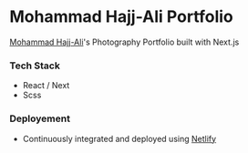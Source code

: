 # Mohammad Hajj-Ali Portfolio

[Mohammad Hajj-Ali](https://www.linkedin.com/in/mohammed-el-haj-ali/)'s Photography Portfolio built with Next.js

### Tech Stack
- React / Next
- Scss

### Deployement
- Continuously integrated and deployed using [Netlify](https://www.netlify.com/)
